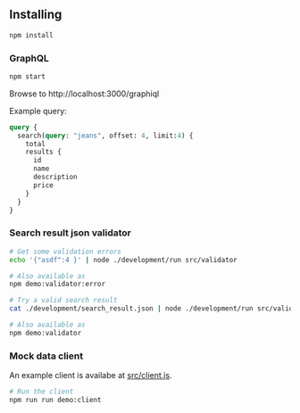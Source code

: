 ## Installing
``` js
npm install
```

### GraphQL
``` js
npm start
```
Browse to http://localhost:3000/graphiql

Example query:
```graphql
query {
  search(query: "jeans", offset: 4, limit:4) {
    total
    results {
      id
      name
      description
      price
    }
  }
}
```

### Search result json validator
```sh
# Get some validation errors
echo '{"asdf":4 }' | node ./development/run src/validator

# Also available as
npm demo:validator:error

# Try a valid search result
cat ./development/search_result.json | node ./development/run src/validator

# Also available as
npm demo:validator

```

### Mock data client
An example client is availabe at [src/client.js](src/client.js).

```sh
# Run the client
npm run run demo:client
```
